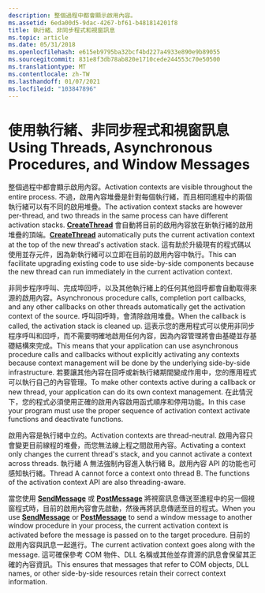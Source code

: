 ```yaml
---
description: 整個過程中都會顯示啟用內容。
ms.assetid: 6eda00d5-9dac-4267-bf61-b481814201f8
title: 執行緒、非同步程式和視窗訊息
ms.topic: article
ms.date: 05/31/2018
ms.openlocfilehash: e615eb9795ba32bcf4bd227a4933e890e9b89055
ms.sourcegitcommit: 831e8f3db78ab820e1710cede244553c70e50500
ms.translationtype: MT
ms.contentlocale: zh-TW
ms.lasthandoff: 01/07/2021
ms.locfileid: "103847896"
---
```

# <a name="using-threads-asynchronous-procedures-and-window-messages"></a><span data-ttu-id="d5a59-103">使用執行緒、非同步程式和視窗訊息</span><span class="sxs-lookup"><span data-stu-id="d5a59-103">Using Threads, Asynchronous Procedures, and Window Messages</span></span>

<span data-ttu-id="d5a59-104">整個過程中都會顯示啟用內容。</span><span class="sxs-lookup"><span data-stu-id="d5a59-104">Activation contexts are visible throughout the entire process.</span></span> <span data-ttu-id="d5a59-105">不過，啟用內容堆疊是針對每個執行緒，而且相同進程中的兩個執行緒可以有不同的啟用堆疊。</span><span class="sxs-lookup"><span data-stu-id="d5a59-105">The activation context stacks are however per-thread, and two threads in the same process can have different activation stacks.</span></span> <span data-ttu-id="d5a59-106">[**CreateThread**](/windows/desktop/api/processthreadsapi/nf-processthreadsapi-createthread) 會自動將目前的啟用內容放在新執行緒的啟用堆疊的頂端。</span><span class="sxs-lookup"><span data-stu-id="d5a59-106">[**CreateThread**](/windows/desktop/api/processthreadsapi/nf-processthreadsapi-createthread) automatically puts the current activation context at the top of the new thread's activation stack.</span></span> <span data-ttu-id="d5a59-107">這有助於升級現有的程式碼以使用並存元件，因為新執行緒可以立即在目前的啟用內容中執行。</span><span class="sxs-lookup"><span data-stu-id="d5a59-107">This can facilitate upgrading existing code to use side-by-side components because the new thread can run immediately in the current activation context.</span></span>

<span data-ttu-id="d5a59-108">非同步程序呼叫、完成埠回呼，以及其他執行緒上的任何其他回呼都會自動取得來源的啟用內容。</span><span class="sxs-lookup"><span data-stu-id="d5a59-108">Asynchronous procedure calls, completion port callbacks, and any other callbacks on other threads automatically get the activation context of the source.</span></span> <span data-ttu-id="d5a59-109">呼叫回呼時，會清除啟用堆疊。</span><span class="sxs-lookup"><span data-stu-id="d5a59-109">When the callback is called, the activation stack is cleaned up.</span></span> <span data-ttu-id="d5a59-110">這表示您的應用程式可以使用非同步程序呼叫和回呼，而不需要明確地啟用任何內容，因為內容管理將會由基礎並存基礎結構來完成。</span><span class="sxs-lookup"><span data-stu-id="d5a59-110">This means that your application can use asynchronous procedure calls and callbacks without explicitly activating any contexts because context management will be done by the underlying side-by-side infrastructure.</span></span> <span data-ttu-id="d5a59-111">若要讓其他內容在回呼或新執行緒期間變成作用中，您的應用程式可以執行自己的內容管理。</span><span class="sxs-lookup"><span data-stu-id="d5a59-111">To make other contexts active during a callback or new thread, your application can do its own context management.</span></span> <span data-ttu-id="d5a59-112">在此情況下，您的程式必須使用正確的啟用內容啟用函式順序和停用功能。</span><span class="sxs-lookup"><span data-stu-id="d5a59-112">In this case your program must use the proper sequence of activation context activate functions and deactivate functions.</span></span>

<span data-ttu-id="d5a59-113">啟用內容是執行緒中立的。</span><span class="sxs-lookup"><span data-stu-id="d5a59-113">Activation contexts are thread-neutral.</span></span> <span data-ttu-id="d5a59-114">啟用內容只會變更目前線程的堆疊，而您無法線上程之間啟用內容。</span><span class="sxs-lookup"><span data-stu-id="d5a59-114">Activating a context only changes the current thread's stack, and you cannot activate a context across threads.</span></span> <span data-ttu-id="d5a59-115">執行緒 A 無法強制內容進入執行緒 B。啟用內容 API 的功能也可感知執行緒。</span><span class="sxs-lookup"><span data-stu-id="d5a59-115">Thread A cannot force a context onto thread B. The functions of the activation context API are also threading-aware.</span></span>

<span data-ttu-id="d5a59-116">當您使用 [**SendMessage**](/windows/win32/api/winuser/nf-winuser-sendmessage) 或 [**PostMessage**](/windows/win32/api/winuser/nf-winuser-postmessagea) 將視窗訊息傳送至進程中的另一個視窗程式時，目前的啟用內容會先啟動，然後再將訊息傳遞至目的程式。</span><span class="sxs-lookup"><span data-stu-id="d5a59-116">When you use [**SendMessage**](/windows/win32/api/winuser/nf-winuser-sendmessage) or [**PostMessage**](/windows/win32/api/winuser/nf-winuser-postmessagea) to send a window message to another window procedure in your process, the current activation context is activated before the message is passed on to the target procedure.</span></span> <span data-ttu-id="d5a59-117">目前的啟用內容與訊息一起進行。</span><span class="sxs-lookup"><span data-stu-id="d5a59-117">The current activation context goes along with the message.</span></span> <span data-ttu-id="d5a59-118">這可確保參考 COM 物件、DLL 名稱或其他並存資源的訊息會保留其正確的內容資訊。</span><span class="sxs-lookup"><span data-stu-id="d5a59-118">This ensures that messages that refer to COM objects, DLL names, or other side-by-side resources retain their correct context information.</span></span>

 

 
